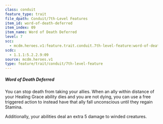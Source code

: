 ```yaml
---
class: conduit
feature_type: trait
file_dpath: Conduit/7th-Level Features
item_id: word-of-death-deferred
item_index: 09
item_name: Word of Death Deferred
level: 7
scc:
  - mcdm.heroes.v1:feature.trait.conduit.7th-level-feature:word-of-death-deferred
scdc:
  - 1.1.1:5.2.2.9:09
source: mcdm.heroes.v1
type: feature/trait/conduit/7th-level-feature
---
```


##### Word of Death Deferred

You can stop death from taking your allies. When an ally within distance of your Healing Grace ability dies and you are not dying, you can use a free triggered action to instead have that ally fall unconscious until they regain Stamina.

Additionally, your abilities deal an extra 5 damage to winded creatures.
